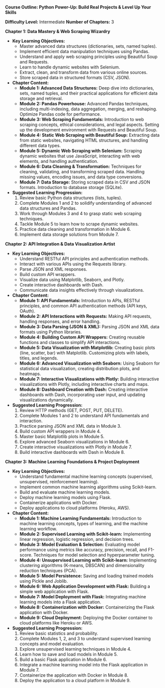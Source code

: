 **Course Outline: Python Power-Up: Build Real Projects & Level Up Your Skills**

**Difficulty Level:** Intermediate
**Number of Chapters:** 3

**Chapter 1: Data Mastery & Web Scraping Wizardry**

*   **Key Learning Objectives:**
    *   Master advanced data structures (dictionaries, sets, named tuples).
    *   Implement efficient data manipulation techniques using Pandas.
    *   Understand and apply web scraping principles using Beautiful Soup and Requests.
    *   Learn to handle dynamic websites with Selenium.
    *   Extract, clean, and transform data from various online sources.
    *   Store scraped data in structured formats (CSV, JSON).
*   **Chapter Content:**
    *   **Module 1: Advanced Data Structures:** Deep dive into dictionaries, sets, named tuples, and their practical applications for efficient data storage and retrieval.
    *   **Module 2: Pandas Powerhouse:** Advanced Pandas techniques, including multi-indexing, data aggregation, merging, and reshaping. Optimize Pandas code for performance.
    *   **Module 3: Web Scraping Fundamentals:** Introduction to web scraping concepts, ethical considerations, and legal aspects. Setting up the development environment with Requests and Beautiful Soup.
    *   **Module 4: Static Web Scraping with Beautiful Soup:** Extracting data from static websites, navigating HTML structures, and handling different data types.
    *   **Module 5: Dynamic Web Scraping with Selenium:** Scraping dynamic websites that use JavaScript, interacting with web elements, and handling authentication.
    *   **Module 6: Data Cleaning & Transformation:** Techniques for cleaning, validating, and transforming scraped data. Handling missing values, encoding issues, and data type conversions.
    *   **Module 7: Data Storage:** Storing scraped data in CSV and JSON formats. Introduction to database storage (SQLite).
*   **Suggested Learning Progression:**
    1.  Review basic Python data structures (lists, tuples).
    2.  Complete Modules 1 and 2 to solidify understanding of advanced data structures and Pandas.
    3.  Work through Modules 3 and 4 to grasp static web scraping techniques.
    4.  Tackle Module 5 to learn how to scrape dynamic websites.
    5.  Practice data cleaning and transformation in Module 6.
    6.  Implement data storage solutions from Module 7.

**Chapter 2: API Integration & Data Visualization Artist**

*   **Key Learning Objectives:**
    *   Understand RESTful API principles and authentication methods.
    *   Interact with various APIs using the Requests library.
    *   Parse JSON and XML responses.
    *   Build custom API wrappers.
    *   Visualize data using Matplotlib, Seaborn, and Plotly.
    *   Create interactive dashboards with Dash.
    *   Communicate data insights effectively through visualizations.
*   **Chapter Content:**
    *   **Module 1: API Fundamentals:** Introduction to APIs, RESTful principles, and common API authentication methods (API keys, OAuth).
    *   **Module 2: API Interactions with Requests:** Making API requests, handling responses, and error handling.
    *   **Module 3: Data Parsing (JSON & XML):** Parsing JSON and XML data formats using Python libraries.
    *   **Module 4: Building Custom API Wrappers:** Creating reusable functions and classes to simplify API interactions.
    *   **Module 5: Data Visualization with Matplotlib:** Creating basic plots (line, scatter, bar) with Matplotlib. Customizing plots with labels, titles, and legends.
    *   **Module 6: Advanced Visualization with Seaborn:** Using Seaborn for statistical data visualization, creating distribution plots, and heatmaps.
    *   **Module 7: Interactive Visualizations with Plotly:** Building interactive visualizations with Plotly, including interactive charts and maps.
    *   **Module 8: Dashboard Creation with Dash:** Creating interactive dashboards with Dash, incorporating user input, and updating visualizations dynamically.
*   **Suggested Learning Progression:**
    1.  Review HTTP methods (GET, POST, PUT, DELETE).
    2.  Complete Modules 1 and 2 to understand API fundamentals and interaction.
    3.  Practice parsing JSON and XML data in Module 3.
    4.  Build custom API wrappers in Module 4.
    5.  Master basic Matplotlib plots in Module 5.
    6.  Explore advanced Seaborn visualizations in Module 6.
    7.  Create interactive visualizations with Plotly in Module 7.
    8.  Build interactive dashboards with Dash in Module 8.

**Chapter 3: Machine Learning Foundations & Project Deployment**

*   **Key Learning Objectives:**
    *   Understand fundamental machine learning concepts (supervised, unsupervised, reinforcement learning).
    *   Implement common machine learning algorithms using Scikit-learn.
    *   Build and evaluate machine learning models.
    *   Deploy machine learning models using Flask.
    *   Containerize applications with Docker.
    *   Deploy applications to cloud platforms (Heroku, AWS).
*   **Chapter Content:**
    *   **Module 1: Machine Learning Fundamentals:** Introduction to machine learning concepts, types of learning, and the machine learning workflow.
    *   **Module 2: Supervised Learning with Scikit-learn:** Implementing linear regression, logistic regression, and decision trees.
    *   **Module 3: Model Evaluation & Selection:** Evaluating model performance using metrics like accuracy, precision, recall, and F1-score. Techniques for model selection and hyperparameter tuning.
    *   **Module 4: Unsupervised Learning with Scikit-learn:** Implementing clustering algorithms (K-means, DBSCAN) and dimensionality reduction techniques (PCA).
    *   **Module 5: Model Persistence:** Saving and loading trained models using Pickle and Joblib.
    *   **Module 6: Web Application Development with Flask:** Building a simple web application with Flask.
    *   **Module 7: Model Deployment with Flask:** Integrating machine learning models into a Flask application.
    *   **Module 8: Containerization with Docker:** Containerizing the Flask application with Docker.
    *   **Module 9: Cloud Deployment:** Deploying the Docker container to cloud platforms like Heroku or AWS.
*   **Suggested Learning Progression:**
    1.  Review basic statistics and probability.
    2.  Complete Modules 1, 2, and 3 to understand supervised learning concepts and model evaluation.
    3.  Explore unsupervised learning techniques in Module 4.
    4.  Learn how to save and load models in Module 5.
    5.  Build a basic Flask application in Module 6.
    6.  Integrate a machine learning model into the Flask application in Module 7.
    7.  Containerize the application with Docker in Module 8.
    8.  Deploy the application to a cloud platform in Module 9.